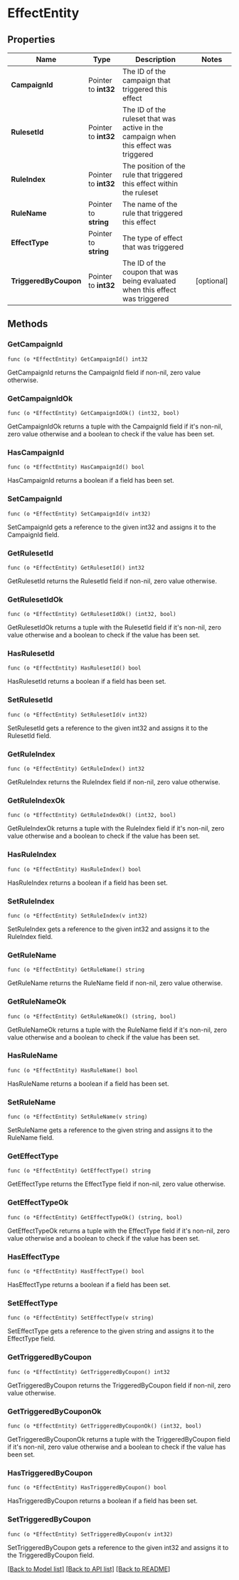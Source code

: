 # EffectEntity

## Properties

Name | Type | Description | Notes
------------ | ------------- | ------------- | -------------
**CampaignId** | Pointer to **int32** | The ID of the campaign that triggered this effect | 
**RulesetId** | Pointer to **int32** | The ID of the ruleset that was active in the campaign when this effect was triggered | 
**RuleIndex** | Pointer to **int32** | The position of the rule that triggered this effect within the ruleset | 
**RuleName** | Pointer to **string** | The name of the rule that triggered this effect | 
**EffectType** | Pointer to **string** | The type of effect that was triggered | 
**TriggeredByCoupon** | Pointer to **int32** | The ID of the coupon that was being evaluated when this effect was triggered | [optional] 

## Methods

### GetCampaignId

`func (o *EffectEntity) GetCampaignId() int32`

GetCampaignId returns the CampaignId field if non-nil, zero value otherwise.

### GetCampaignIdOk

`func (o *EffectEntity) GetCampaignIdOk() (int32, bool)`

GetCampaignIdOk returns a tuple with the CampaignId field if it's non-nil, zero value otherwise
and a boolean to check if the value has been set.

### HasCampaignId

`func (o *EffectEntity) HasCampaignId() bool`

HasCampaignId returns a boolean if a field has been set.

### SetCampaignId

`func (o *EffectEntity) SetCampaignId(v int32)`

SetCampaignId gets a reference to the given int32 and assigns it to the CampaignId field.

### GetRulesetId

`func (o *EffectEntity) GetRulesetId() int32`

GetRulesetId returns the RulesetId field if non-nil, zero value otherwise.

### GetRulesetIdOk

`func (o *EffectEntity) GetRulesetIdOk() (int32, bool)`

GetRulesetIdOk returns a tuple with the RulesetId field if it's non-nil, zero value otherwise
and a boolean to check if the value has been set.

### HasRulesetId

`func (o *EffectEntity) HasRulesetId() bool`

HasRulesetId returns a boolean if a field has been set.

### SetRulesetId

`func (o *EffectEntity) SetRulesetId(v int32)`

SetRulesetId gets a reference to the given int32 and assigns it to the RulesetId field.

### GetRuleIndex

`func (o *EffectEntity) GetRuleIndex() int32`

GetRuleIndex returns the RuleIndex field if non-nil, zero value otherwise.

### GetRuleIndexOk

`func (o *EffectEntity) GetRuleIndexOk() (int32, bool)`

GetRuleIndexOk returns a tuple with the RuleIndex field if it's non-nil, zero value otherwise
and a boolean to check if the value has been set.

### HasRuleIndex

`func (o *EffectEntity) HasRuleIndex() bool`

HasRuleIndex returns a boolean if a field has been set.

### SetRuleIndex

`func (o *EffectEntity) SetRuleIndex(v int32)`

SetRuleIndex gets a reference to the given int32 and assigns it to the RuleIndex field.

### GetRuleName

`func (o *EffectEntity) GetRuleName() string`

GetRuleName returns the RuleName field if non-nil, zero value otherwise.

### GetRuleNameOk

`func (o *EffectEntity) GetRuleNameOk() (string, bool)`

GetRuleNameOk returns a tuple with the RuleName field if it's non-nil, zero value otherwise
and a boolean to check if the value has been set.

### HasRuleName

`func (o *EffectEntity) HasRuleName() bool`

HasRuleName returns a boolean if a field has been set.

### SetRuleName

`func (o *EffectEntity) SetRuleName(v string)`

SetRuleName gets a reference to the given string and assigns it to the RuleName field.

### GetEffectType

`func (o *EffectEntity) GetEffectType() string`

GetEffectType returns the EffectType field if non-nil, zero value otherwise.

### GetEffectTypeOk

`func (o *EffectEntity) GetEffectTypeOk() (string, bool)`

GetEffectTypeOk returns a tuple with the EffectType field if it's non-nil, zero value otherwise
and a boolean to check if the value has been set.

### HasEffectType

`func (o *EffectEntity) HasEffectType() bool`

HasEffectType returns a boolean if a field has been set.

### SetEffectType

`func (o *EffectEntity) SetEffectType(v string)`

SetEffectType gets a reference to the given string and assigns it to the EffectType field.

### GetTriggeredByCoupon

`func (o *EffectEntity) GetTriggeredByCoupon() int32`

GetTriggeredByCoupon returns the TriggeredByCoupon field if non-nil, zero value otherwise.

### GetTriggeredByCouponOk

`func (o *EffectEntity) GetTriggeredByCouponOk() (int32, bool)`

GetTriggeredByCouponOk returns a tuple with the TriggeredByCoupon field if it's non-nil, zero value otherwise
and a boolean to check if the value has been set.

### HasTriggeredByCoupon

`func (o *EffectEntity) HasTriggeredByCoupon() bool`

HasTriggeredByCoupon returns a boolean if a field has been set.

### SetTriggeredByCoupon

`func (o *EffectEntity) SetTriggeredByCoupon(v int32)`

SetTriggeredByCoupon gets a reference to the given int32 and assigns it to the TriggeredByCoupon field.


[[Back to Model list]](../README.md#documentation-for-models) [[Back to API list]](../README.md#documentation-for-api-endpoints) [[Back to README]](../README.md)


